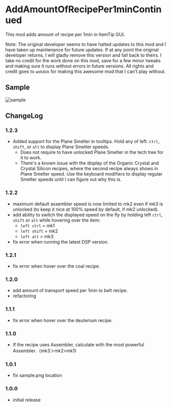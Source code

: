 # AddAmountOfRecipePer1minContinued

This mod adds amount of recipe per 1min in ItemTip GUI.

Note: The original developer seems to have halted updates to this mod and I have taken up
maintenance for future updates. If at any point the original developer returns, I will gladly
remove this version and fall back to theirs. I take no credit for the work done on this mod,
save for a few minor tweaks and making sure it runs without errors in future versions. All rights
and credit goes to `wokdok` for making this awesome mod that I can't play without.

## Sample

![sample](https://github.com/wokdok/AddAmountOfRecipePer1min/blob/master/sample.png?raw=true "sample")

## ChangeLog

### 1.2.3
* Added support for the Plane Smelter in tooltips. Hold any of left: `ctrl`, `shift`, or `alt` to display Plane Smelter speeds.
    * Does not require to have unlocked Plane Smelter in the tech tree for it to work.
    * There's a known issue with the display of the Organic Crystal and Crystal Silicon recipes, where the second recipe always shows in Plane Smelter speed.
      Use the keyboard modifiers to display regular Smelter speeds until I can figure out why this is.

### 1.2.2
* maximum default assembler speed is now limited to mk2 even if mk3 is unlocked (to keep it nice at 100% speed by default, if mk2 unlocked).
* add ability to switch the displayed speed on the fly by holding left `ctrl`, `shift` or `alt` while hovering over the item:
    * `left ctrl` = mk1
    * `left shift` = mk2
    * `left alt` = mk3
* fix error when running the latest DSP version.

### 1.2.1
* fix error when hover over the coal recipe.

### 1.2.0
* add amount of transport speed per 1min to belt recipe.
* refactoring

### 1.1.1
* fix error when hover over the deuterium recipe.

### 1.1.0
* If the recipe uses Assembler, calculate with the most powerful Assembler.（mk3＞mk2>mk1)

### 1.0.1
* fix sample.png location

### 1.0.0
* initial release
